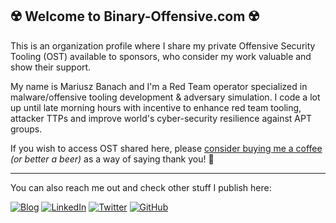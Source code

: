 ## ☢️ Welcome to Binary-Offensive.com ☢️

This is an organization profile where I share my private Offensive Security Tooling (OST) available to sponsors, who consider my work valuable and show their support. 

My name is Mariusz Banach and I'm a Red Team operator specialized in malware/offensive tooling development & adversary simulation. I code a lot up until late morning hours with incentive to enhance red team tooling, attacker TTPs and improve world's cyber-security resilience against APT groups. 

If you wish to access OST shared here, please [consider buying me a coffee](https://github.com/sponsors/mgeeky) _(or better a beer)_ as a way of saying thank you! 💪 

---

You can also reach me out and check other stuff I publish here:

<a href="https://mgeeky.tech/" target="_blank"><img src="https://img.shields.io/badge/Check%20out%20my-Blog-green" alt="Blog"></a>
<a href="https://www.linkedin.com/in/mgeeky/" target="_blank"><img src="https://img.shields.io/badge/LinkedIn-%230077B5.svg?&style=flat-square&logo=linkedin&logoColor=white" alt="LinkedIn"></a>
<a href="https://twitter.com/mariuszbit" target="_blank"><img src="https://img.shields.io/badge/-Twitter-1ca0f1?style=flat-square&labelColor=1ca0f1&logo=twitter&logoColor=white" alt="Twitter"></a>
<a href="https://github.com/mgeeky" target="_blank"><img src="https://img.shields.io/badge/-GitHub-181717?style=flat-square&logo=github" alt="GitHub"></a>

